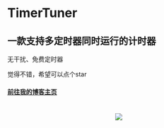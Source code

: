 # TimerTuner

## 一款支持多定时器同时运行的计时器

无干扰、免费定时器

觉得不错，希望可以点个star

#### [前往我的博客主页](https://blog.metyu.eu.org/)

<h1 align="center"> <a href="https://sunguoqi.com/"> <img src="https://readme-typing-svg.herokuapp.com/?lines=console.log(%22Hello%2C%20World!%22);我是Yu，祝你拥有美好的一天!&center=true&size=27"> </a> </h1>

